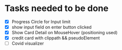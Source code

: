 # Tasks needed to be done

 - [X] Progress Circle for Input limit
 - [X] show input field on enter button clicked 
 - [X] Show Card Detail on MouseHover (positioning used)
 - [X] credit card with clippath && pseudoElement
 - [ ] Covid visualizer